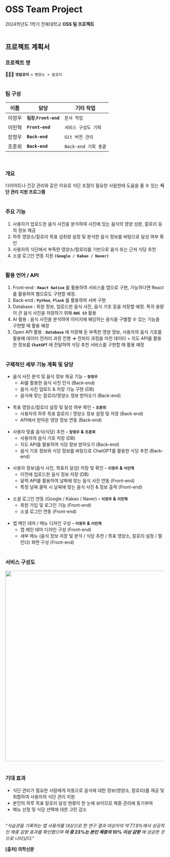 # OSS Team Project
2024학년도 1학기 전북대학교 **OSS 팀 프로젝트**
<br><br>

## 프로젝트 계획서

### 프로젝트 명
🧑🏼‍🍳 **`영칼로리`** = `영양소 + 칼로리`
<br><br>

### 팀 구성
|이름|담당|기타 작업|
|---|---|---|
|이정우|**`팀장`**,**`Front-end`**|`문서 작업`|
|이민혁|**`Front-end`**|`서비스 구성도 기획`|
|장정우|**`Back-end`**|`Git 버전 관리`|
|조훈희|**`Back-end`**|`Back-end 기획 총괄`|
<br>

### 개요
다이어트나 건강 관리와 같은 이유로 식단 조절이 필요한 사람한테 도움을 줄 수 있는 **식단 관리 지원 프로그램**
<br><br>

### 주요 기능
1. 사용자가 업로드한 음식 사진을 분석하여 사진에 있는 음식의 영양 성분, 칼로리 등의 정보 제공
2. 하루 영양소/칼로리 목표 섭취량 설정 및 분석한 음식 정보를 바탕으로 달성 여부 확인
3. 사용자의 식단에서 부족한 영양소/칼로리를 기반으로 음식 또는 근처 식당 추천
4. 소셜 로그인 연동 지원 **`(Google / Kakao / Naver)`**
<br><br>

### 활용 언어 / API
1. Front-end : **`React Native`** 를 활용하여 서비스를 앱으로 구현, 가능하다면 React를 활용하여 웹으로도 구현할 예정.
2. Back-end : **`Python`**, **`Flask`** 를 활용하여 서버 구현
3. Database : 회원 정보, 업로드한 음식 사진, 음식 기호 등을 저장할 예정. 특히 용량이 큰 음식 사진을 저장하기 위해 **`AWS S3`** 활용
4. AI 활용 : 음식 사진을 분석하여 이미지에 해당하는 음식을 구별할 수 있는 기능을 구현할 때 활용 예정
5. Open API 활용 : **`Database`** 에 저장해 둔 부족한 영양 정보, 사용자의 음식 기호를 활용해 데이터 전처리 과정 진행
**→** 전처리 과정을 마친 데이터 + 지도 API를 활용한 정보를 **`ChatGPT`** 에 전달하여 식당 추천 서비스를 구현할 때 활용 예정
<br><br>

### 구체적인 세부 기능 계획 및 담당
- 음식 사진 분석 및 음식 정보 제공 기능 **-** **`장정우`**
    - AI를 활용한 음식 사진 인식 (Back-end)
    - 음식 사진 업로드 & 저장 기능 구현 (DB)
    - 음식에 맞는 칼로리/영양소 정보 받아오기 (Back-end)<br><br>
- 목표 영양소/칼로리 설정 및 달성 여부 확인 **-** **`조훈희`**
    - 사용자의 하루 목표 칼로리 / 영양소 정보 설정 및 저장 (Back-end)
    - API에서 받아온 영양 정보 연동 (Back-end)<br><br>
- 사용자 맞춤 음식(식당) 추천 **-** **`장정우`** **&** **`조훈희`**
    - 사용자의 음식 기호 저장 (DB)
    - 지도 API를 활용하여 식당 정보 받아오기 (Back-end)
    - 음식 기호 정보와 식당 정보를 바탕으로 ChatGPT를 활용한 식당 추천 (Back-end)<br><br>
- 사용자 정보(음식 사진, 목표치 달성) 저장 및 확인 **-** **`이정우`** **&** **`이민혁`**
    - 이전에 업로드한 음식 정보 저장 (DB)
    - 달력 API를 활용하여 날짜에 맞는 음식 사진 연동 (Front-end)
    - 특정 날짜 클릭 시 날짜에 맞는 음식 사진 & 정보 출력 (Front-end)<br><br>
- 소셜 로그인 연동 (Google / Kakao / Naver) **-** **`이정우`** **&** **`이민혁`**
    - 회원 가입 및 로그인 기능 (Front-end)
    - 소셜 로그인 연동 (Front-end)<br><br>
- 앱 메인 테마 / 메뉴 디자인 구성 **-** **`이정우`** **&** **`이민혁`**
    - 앱 메인 테마 디자인 구성 (Front-end)
    - 세부 메뉴 (음식 정보 저장 및 분석 / 식당 추천 / 목표 영양소, 칼로리 설정 / 캘린더) 화면 구성 (Front-end)<br><br>

### 서비스 구성도
<img src="https://github.com/jeongwoo1998/OSS_TeamProject/assets/56586533/bf4159b1-a9a4-4b7c-8fb3-396678e7a296" width="800" height="600"/>
<br><br>

### 기대 효과
- 식단 관리가 필요한 사람에게 자동으로 음식에 대한 정보(영양소, 칼로리)를 제공 및 취합하여 사용자의 식단 관리 지원
- 본인의 하루 목표 칼로리 달성 현황이 한 눈에 보이므로 체중 관리에 동기부여
- 메뉴 선정 및 식당 선택에 대한 고민 감소<br><br>

*“식습관을 기록하는 앱 사용자를 대상으로 한 연구 결과 대상자의 약 77.9%에서 성공적인 체중 감량 효과를 확인했으며 **이 중 23%는 본인 체중의 10% 이상 감량** 에 성공한 것으로 나타났다.”*

**[출처] 의학신문**
